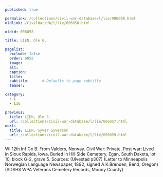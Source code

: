```yaml
---
published: true

permalink: /collections/civil-war-database/l/lie/006058.html
oldlink: /CivilWar/db/l/lie/006058.html

oldid: 006058

title: LIEN, Ole G.

pagelist:
  exclude: false
  order: 6058
  image: 
  alt:
  caption:
  title:
  subtitle:      # Defaults to page subtitle
  teaser:

category: 
  - L 
  - LIE

previous:
  title: LIEN, Ole E.
  url: /collections/civil-war-database/l/lie/006057.html  
next:
  title: LIEN, Syver Syverson
  url: /collections/civil-war-database/l/lie/006059.html   
---
```

WI 12th Inf Co B. From Valders, Norway. Civil War: Private. Post war: Lived in Sioux Rapids, Iowa. Buried in Hill Side Cemetery, Egan, South Dakota, lot 10, block G-2, grave 5. Sources: (Ulvestad p307) (Letter to Minneapolis Norwegian Language Newspaper, 1892, signed A.K.Brenden, Bend, Oregon) (SDSHS WPA Veterans Cemetery Records, Moody County)